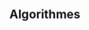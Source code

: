 <script type="text/javascript" async src="//cdn.bootcss.com/mathjax/2.7.0/MathJax.js?config=TeX-AMS-MML_HTMLorMML"></script>
<script type="text/javascript" async src="https://cdnjs.cloudflare.com/ajax/libs/mathjax/2.7.1/MathJax.js?config=TeX-MML-AM_CHTML"></script>

## Algorithmes



